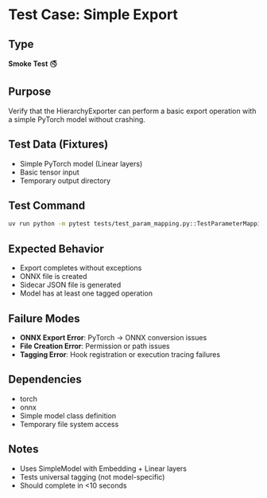 # Test Case: Simple Export

## Type
**Smoke Test** 🚭

## Purpose
Verify that the HierarchyExporter can perform a basic export operation with a simple PyTorch model without crashing.

## Test Data (Fixtures)
- Simple PyTorch model (Linear layers)
- Basic tensor input
- Temporary output directory

## Test Command
```bash
uv run python -m pytest tests/test_param_mapping.py::TestParameterMapping::test_parameter_mapping_simple_model -v
```

## Expected Behavior
- Export completes without exceptions
- ONNX file is created
- Sidecar JSON file is generated
- Model has at least one tagged operation

## Failure Modes
- **ONNX Export Error**: PyTorch → ONNX conversion issues
- **File Creation Error**: Permission or path issues
- **Tagging Error**: Hook registration or execution tracing failures

## Dependencies
- torch
- onnx
- Simple model class definition
- Temporary file system access

## Notes
- Uses SimpleModel with Embedding + Linear layers
- Tests universal tagging (not model-specific)
- Should complete in <10 seconds